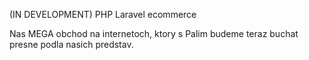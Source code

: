(IN DEVELOPMENT) PHP Laravel ecommerce

Nas MEGA obchod na internetoch, ktory s Palim budeme teraz buchat presne podla nasich predstav.

